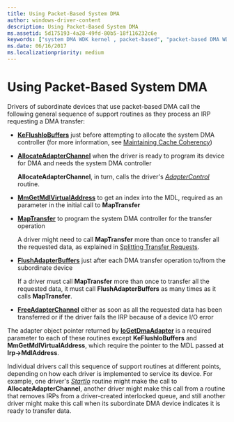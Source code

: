 ```yaml
---
title: Using Packet-Based System DMA
author: windows-driver-content
description: Using Packet-Based System DMA
ms.assetid: 5d175193-4a28-49fd-80b5-18f116232c6e
keywords: ["system DMA WDK kernel , packet-based", "packet-based DMA WDK kernel", "DMA transfers WDK kernel , packet-based"]
ms.date: 06/16/2017
ms.localizationpriority: medium
---
```


# Using Packet-Based System DMA





Drivers of subordinate devices that use packet-based DMA call the following general sequence of support routines as they process an IRP requesting a DMA transfer:

-   [**KeFlushIoBuffers**](https://msdn.microsoft.com/library/windows/hardware/ff552041) just before attempting to allocate the system DMA controller (for more information, see [Maintaining Cache Coherency](maintaining-cache-coherency.md))

-   [**AllocateAdapterChannel**](https://msdn.microsoft.com/library/windows/hardware/ff540573) when the driver is ready to program its device for DMA and needs the system DMA controller

    **AllocateAdapterChannel**, in turn, calls the driver's [*AdapterControl*](https://msdn.microsoft.com/library/windows/hardware/ff540504) routine.

-   [**MmGetMdlVirtualAddress**](https://msdn.microsoft.com/library/windows/hardware/ff554539) to get an index into the MDL, required as an parameter in the initial call to **MapTransfer**

-   [**MapTransfer**](https://msdn.microsoft.com/library/windows/hardware/ff554402) to program the system DMA controller for the transfer operation

    A driver might need to call **MapTransfer** more than once to transfer all the requested data, as explained in [Splitting Transfer Requests](splitting-dma-transfer-requests.md).

-   [**FlushAdapterBuffers**](https://msdn.microsoft.com/library/windows/hardware/ff545917) just after each DMA transfer operation to/from the subordinate device

    If a driver must call **MapTransfer** more than once to transfer all the requested data, it must call **FlushAdapterBuffers** as many times as it calls **MapTransfer**.

-   [**FreeAdapterChannel**](https://msdn.microsoft.com/library/windows/hardware/ff546507) either as soon as all the requested data has been transferred or if the driver fails the IRP because of a device I/O error

The adapter object pointer returned by [**IoGetDmaAdapter**](https://msdn.microsoft.com/library/windows/hardware/ff549220) is a required parameter to each of these routines except **KeFlushIoBuffers** and **MmGetMdlVirtualAddress**, which require the pointer to the MDL passed at **Irp-&gt;MdlAddress**.

Individual drivers call this sequence of support routines at different points, depending on how each driver is implemented to service its device. For example, one driver's [*StartIo*](https://msdn.microsoft.com/library/windows/hardware/ff563858) routine might make the call to **AllocateAdapterChannel**, another driver might make this call from a routine that removes IRPs from a driver-created interlocked queue, and still another driver might make this call when its subordinate DMA device indicates it is ready to transfer data.

 

 




